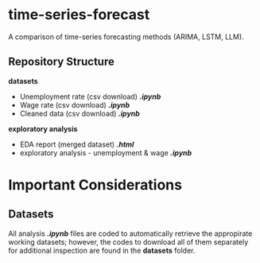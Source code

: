 # time-series-forecast
A comparison of time-series forecasting methods (ARIMA, LSTM, LLM). 

## Repository Structure
**datasets**
- Unemployment rate (csv download) ***.ipynb***
- Wage rate (csv download) ***.ipynb***
- Cleaned data (csv download) ***.ipynb***

**exploratory analysis**
- EDA report (merged dataset) ***.html***
- exploratory analysis - unemployment & wage ***.ipynb***

# Important Considerations
## Datasets
All analysis ***.ipynb*** files are coded to automatically retrieve the appropirate working datasets; however, the codes to download all of them separately for additional inspection are found in the **datasets** folder.




